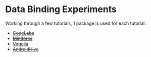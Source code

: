# Data Binding Experiments

Working through a few tutorials, 1 package is used for each tutorial:

* ~~[CodeLabs](https://codelabs.developers.google.com/codelabs/android-databinding/)~~
* ~~[Mindorks](https://medium.com/mindorks/learn-android-data-binding-the-easy-way-3f92dd44e5d6)~~
* ~~[Vogella](https://www.vogella.com/tutorials/AndroidDatabinding/article.html)~~
* ~~[AndroidHive](https://www.androidhive.info/android-working-with-databinding/)~~
